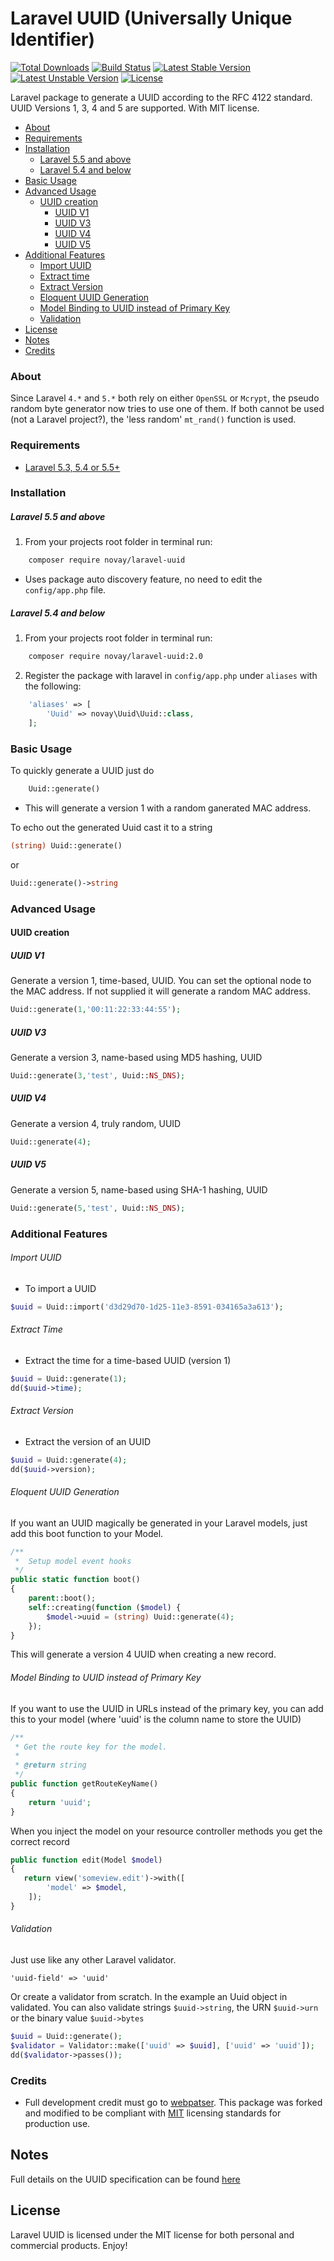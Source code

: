 # Laravel UUID (Universally Unique Identifier)

[![Total Downloads](https://poser.pugx.org/novay/uuid/d/total.svg)](https://packagist.org/packages/novay/uuid)
[![Build Status](https://travis-ci.org/novay/laravel-uuid.svg?branch=master)](http://travis-ci.org/novay/laravel-uuid)
[![Latest Stable Version](https://poser.pugx.org/novay/uuid/v/stable.svg)](https://packagist.org/packages/novay/uuid)
[![Latest Unstable Version](https://poser.pugx.org/novay/uuid/v/unstable.svg)](https://packagist.org/packages/novay/uuid)
[![License](https://poser.pugx.org/novay/uuid/license.svg)](https://raw.githubusercontent.com/novay/laravel-auth/LICENSE)

Laravel package to generate a UUID according to the RFC 4122 standard. UUID Versions 1, 3, 4 and 5 are supported. With MIT license.

- [About](#about)
- [Requirements](#requirements)
- [Installation](#installation)
    - [Laravel 5.5 and above](#laravel-5.5-and-above)
    - [Laravel 5.4 and below](#laravel-5.4-and-below)
- [Basic Usage](#basic-usage)
- [Advanced Usage](#advanced-usage)
    - [UUID creation](#uuid-creation)
        - [UUID V1](#uuid-v1)
        - [UUID V3](#uuid-v3)
        - [UUID V4](#uuid-v4)
        - [UUID V5](#uuid-v5)
- [Additional Features](#additional-features)
    - [Import UUID](#import-uuid)
    - [Extract time](#extract-time)
    - [Extract Version](#extract-version)
    - [Eloquent UUID Generation](#eloquent-uuid-generation)
    - [Model Binding to UUID instead of Primary Key](#model-binding-to-uuid-instead-of-primary-key)
    - [Validation](#validation)
- [License](#license)
- [Notes](#notes)
- [Credits](#credits)

### About
Since Laravel `4.*` and `5.*` both rely on either `OpenSSL` or `Mcrypt`, the pseudo random byte generator now tries to use one of them. If both cannot be used (not a Laravel project?), the 'less random' `mt_rand()` function is used.

### Requirements
* [Laravel 5.3, 5.4 or 5.5+](https://laravel.com/docs/installation)

### Installation

##### Laravel 5.5 and above
1. From your projects root folder in terminal run:

```bash
    composer require novay/laravel-uuid
```

* Uses package auto discovery feature, no need to edit the `config/app.php` file.

##### Laravel 5.4 and below
1. From your projects root folder in terminal run:

```bash
    composer require novay/laravel-uuid:2.0
```

2. Register the package with laravel in `config/app.php` under `aliases` with the following:

```php
    'aliases' => [
        'Uuid' => novay\Uuid\Uuid::class,
    ];
```

### Basic Usage

To quickly generate a UUID just do

```php
    Uuid::generate()
```
* This will generate a version 1 with a random ganerated MAC address.

To echo out the generated Uuid cast it to a string

```php
(string) Uuid::generate()
```

or

```php
Uuid::generate()->string
```

### Advanced Usage

#### UUID creation

##### UUID V1
Generate a version 1, time-based, UUID. You can set the optional node to the MAC address. If not supplied it will generate a random MAC address.

```php
Uuid::generate(1,'00:11:22:33:44:55');
```

##### UUID V3
Generate a version 3, name-based using MD5 hashing, UUID

```php
Uuid::generate(3,'test', Uuid::NS_DNS);
```

##### UUID V4
Generate a version 4, truly random, UUID

```php
Uuid::generate(4);
```

##### UUID V5
Generate a version 5, name-based using SHA-1 hashing, UUID

```php
Uuid::generate(5,'test', Uuid::NS_DNS);
```

### Additional Features
###### Import UUID
* To import a UUID

```php
$uuid = Uuid::import('d3d29d70-1d25-11e3-8591-034165a3a613');
```

###### Extract Time
* Extract the time for a time-based UUID (version 1)

```php
$uuid = Uuid::generate(1);
dd($uuid->time);
```

###### Extract Version
* Extract the version of an UUID

```php
$uuid = Uuid::generate(4);
dd($uuid->version);
````

###### Eloquent UUID Generation

If you want an UUID magically be generated in your Laravel models, just add this boot function to your Model.

```php
/**
 *  Setup model event hooks
 */
public static function boot()
{
    parent::boot();
    self::creating(function ($model) {
        $model->uuid = (string) Uuid::generate(4);
    });
}
```
This will generate a version 4 UUID when creating a new record.

###### Model Binding to UUID instead of Primary Key

If  you want to use the UUID in URLs instead of the primary key, you can add this to your model (where 'uuid' is the column name to store the UUID)

```php
/**
 * Get the route key for the model.
 *
 * @return string
 */
public function getRouteKeyName()
{
    return 'uuid';
}
```

When you inject the model on your resource controller methods you get the correct record

```php
public function edit(Model $model)
{
   return view('someview.edit')->with([
        'model' => $model,
    ]);
}
```

###### Validation

Just use like any other Laravel validator.

``'uuid-field' => 'uuid'``

Or create a validator from scratch. In the example an Uuid object in validated. You can also validate strings `$uuid->string`, the URN `$uuid->urn` or the binary value `$uuid->bytes`

```php
$uuid = Uuid::generate();
$validator = Validator::make(['uuid' => $uuid], ['uuid' => 'uuid']);
dd($validator->passes());
```

### Credits
* Full development credit must go to [webpatser](https://github.com/webpatser). This package was forked and modified to be compliant with [MIT](https://opensource.org/licenses/MIT) licensing standards for production use.

## Notes
Full details on the UUID specification can be found [here](http://tools.ietf.org/html/rfc4122)

## License
Laravel UUID is licensed under the MIT license for both personal and commercial products. Enjoy!